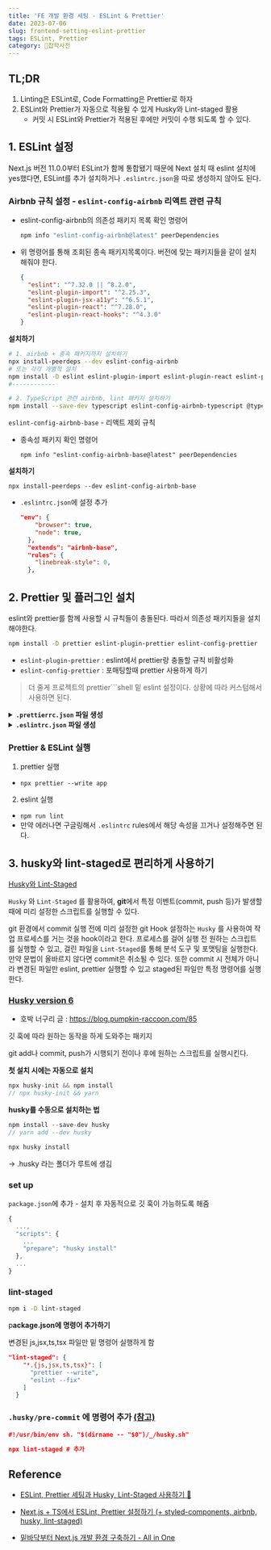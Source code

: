 ```yaml
---
title: 'FE 개발 환경 세팅 - ESLint & Prettier'
date: 2023-07-06
slug: frontend-setting-eslint-prettier
tags: ESLint, Prettier
category: 🙏잡학사전
---
```


## TL;DR

1. Linting은 ESLint로, Code Formatting은 Prettier로 하자
2. ESLint와 Prettier가 자동으로 적용될 수 있게 Husky와 Lint-staged 활용
   - 커밋 시 ESLint와 Prettier가 적용된 후에만 커밋이 수행 되도록 할 수 있다.

## 1. ESLint 설정

Next.js 버전 11.0.0부터 ESLint가 함께 통합됐기 때문에 Next 설치 때 eslint 설치에 yes했다면, ESLint를 추가 설치하거나 `.eslintrc.json`을 따로 생성하지 않아도 된다.

### Airbnb 규칙 설정 - `eslint-config-airbnb` 리액트 관련 규칙

- eslint-config-airbnb의 의존성 패키지 목록 확인 명령어
  ```bash
  npm info "eslint-config-airbnb@latest" peerDependencies
  ```
- 위 명령어를 통해 조회된 종속 패키지목록이다. 버전에 맞는 패키지들을 같이 설치해줘야 한다.
  ```json
  {
    "eslint": "^7.32.0 || ^8.2.0",
    "eslint-plugin-import": "^2.25.3",
    "eslint-plugin-jsx-a11y": "^6.5.1",
    "eslint-plugin-react": "^7.28.0",
    "eslint-plugin-react-hooks": "^4.3.0"
  }
  ```

**설치하기**

```bash
# 1. airbnb + 종속 패키지까지 설치하기
npx install-peerdeps --dev eslint-config-airbnb
# 또는 각각 개별적 설치
npm install -D eslint eslint-plugin-import eslint-plugin-react eslint-plugin-react-hooks eslint-plugin-jsx-ally
#------------

# 2. TypeScript 관련 airbnb, lint 패키지 설치하기
npm install --save-dev typescript eslint-config-airbnb-typescript @typescript-eslint/eslint-plugin @typescript-eslint/parser
```

`eslint-config-airbnb-base` - 리액트 제외 규칙

- 종속성 패키지 확인 명령어
  ```shell
  npm info "eslint-config-airbnb-base@latest" peerDependencies
  ```

**설치하기**

```
npx install-peerdeps --dev eslint-config-airbnb-base
```

- `.eslintrc.json`에 설정 추가
  ```json
  "env": {
      "browser": true,
      "node": true,
    },
    "extends": "airbnb-base",
    "rules": {
      "linebreak-style": 0,
    },
  ```

## 2. Prettier 및 플러그인 설치

eslint와 prettier를 함께 사용할 시 규칙들이 충돌된다. 따라서 의존성 패키지들을 설치해야한다.

```bash
npm install -D prettier eslint-plugin-prettier eslint-config-prettier
```

- `eslint-plugin-prettier` : eslint에서 prettier랑 충돌할 규칙 비활성화
- `eslint-config-prettier` : 포매팅할때 prettier 사용하게 하기

> 더 줄게 프로젝트의 prettier```shell 밑 eslint 설정이다. 상황에 따라 커스텀해서 사용하면 된다.

<details>
<summary><strong><code>.prettierrc.json</code> 파일 생성</strong></summary>
<div>

```json
{
  "semi": false, // 세미콜론 사용여부. (Next.js는 세미콜론 ; 사용안해서 false함)
  "singleQuote": true, // 작은 따옴표 ' 사용
  "tabWidth": 2, // 탭 너비 설정
  "trailingComma": "all" // 여러 줄일때 마지막에 후행 콤마 사용
}
```

</div>
</details>

<details>
<summary><strong><code>.eslintrc.json</code> 파일 생성</strong></summary>
<div>

```json
{
  "root": true,
  "parser": "@typescript-eslint/parser",
  "plugins": ["@typescript-eslint", "prettier"],
  "parserOptions": {
    "project": "./tsconfig.json",
    "createDefaultProgram": true
  },
  "env": {
    // 전역객체를 eslint가 인식하는 구간
    "browser": true,
    "node": true,
    "es6": true
  },
  "ignorePatterns": ["node_modules/"], // eslint 미적용될 폴더나 파일 명시
  "extends": [
    "airbnb", // eslint-config-airbnb는 Airbnb의 .eslintrc를 확장이 가능한 공유된 config로서 제공하는 패키지
    "airbnb-typescript",
    "airbnb/hooks",
    "next/core-web-vitals", // next 설치시 자동으로 설치
    "plugin:jsx-a11y/recommended", // JSX 정적 평가
    "plugin:import/typescript", //.cts/.mts/.ts/.tsx/.d.cts/.d.mts/.d.ts 확장자를 가진 파일을 import/require 할 수 있다.tsconfig.json에 정의된 paths를 사용할 수 있다.
    "plugin:@typescript-eslint/recommended", // ESLint, Pretter가 TypeScript를 지원할 수 있도록 하는 도구
    "plugin:prettier/recommended", // eslint의 포매팅을 prettier로 사용. prettier와 eslint 충돌 방지
    "prettier" // eslint-config-prettier prettier와 중복된 eslint 규칙 제거
  ],
  "rules": {
    "react/react-in-jsx-scope": "off",
    "react/jsx-filename-extension": ["warn", { "extensions": [".ts", ".tsx"] }],
    "no-useless-catch": "off",

    "no-warning-comments": "warn",
    "import/order": "error",
    "react/function-component-definition": [
      "error",
      { "namedComponents": "arrow-function" }
    ],
    "no-console": "off",
    "import/prefer-default-export": "off",
    "no-plusplus": ["error", { "allowForLoopAfterthoughts": true }],
    "react/require-default-props": "off",
    "react/prop-types": "off",
    "consistent-return": "off",
    "curly": "error",
    "eqeqeq": ["error", "smart"],
    "@typescript-eslint/naming-convention": [
      "error",
      {
        "selector": "variable",
        "format": ["camelCase", "UPPER_CASE"]
      },
      {
        "selector": "parameter",
        "format": ["camelCase"],
        "leadingUnderscore": "allow"
      },
      {
        "selector": "function",
        "format": ["camelCase", "PascalCase"]
      },
      {
        "selector": "typeLike",
        "format": ["PascalCase"]
      }
    ],
    "@typescript-eslint/array-type": ["error", { "default": "array-simple" }],
    "no-unused-vars": ["error", { "argsIgnorePattern": "^_", "varsIgnorePattern": "^_" }],
    "arrow-body-style": ["error", "as-needed"],
    "import/extensions": [
      "error",
      "ignorePackages",
      {
        "js": "never",
        "jsx": "never",
        "ts": "never",
        "tsx": "never"
      }
    ]
  }
}
```

- rules배열의 첫번째 값을 0,1,2나 "off", "warn", "error"로 규칙 표시

    <details>
    <summary>rules 정리 (매우 김)</summary>
    <div>

  - `"no-warning-comments": "warn"`
    - 특정한 단어를 포함하는 주석에 대해 보고하는 규칙.
    - TODO, FIXME, XXX, BUG와 같은 주석에 대해 경고를 표시한다.
  - `"import/order": "error"`
    - require나 import 문의 순서 컨벤션을 정하고 그것을 강제하는 규칙.
    - import 문의 순서 컨벤션을 지정된 규칙에 따라 정렬하도록 설정되어 있다.
  - `"react/function-component-definition": ["error", {"namedComponents": "arrow-function"}]`
    - 함수 컴포넌트를 사용할 때 특정한 함수 타입을 적용하도록 도와주는 규칙.
    - **화살표 함수**를 사용하여 함수 컴포넌트를 정의하도록 설정.
  - `"no-console": "off"`
    - console의 사용을 금지하는 규칙.
    - 비활성화하여 console을 사용할 수 있도록 설정
  - `"react/jsx-filename-extension": ["error", { "extensions": [".tsx"] }]`
    - JSX 문법을 포함하는 파일이 .tsx 확장자를 사용하도록 권장하는 규칙
  - `"import/prefer-default-export": "off"`
    - export하는 파일 내에서 default export를 사용하도록 권장하는 규칙.
    - 비활성화
  - `"no-plusplus": ["error", { "allowForLoopAfterthoughts": true }]`
    - 단항 연산자 ++, --를 허용하지 않는 규칙.
    - 단항 연산자를 사용하지 않도록 설정되어 있으며, for 문에서는 단항 연산자를 허용한다.
    - allowForLoopAfterthoughts 옵션을 사용하여 for 문에서의 단항 연산자 사용을 허용한다.
  - `"react/require-default-props": "off"`
  - 컴포넌트의 props가 required 타입이 아닐 때 대응되는 defaultProps 값을 설정하도록 강제하는 규칙.
    - TypeScript를 사용하기 때문에 defaultProps 값이 필요하지 않으므로 이 규칙을 비활성화한다.
  - `"react/prop-types": "off"`
    - 컴포넌트의 props에 대한 타입인 propTypes을 설정하도록 강제하는 규칙.
    - TypeScript를 사용하기 때문에 propTypes 값이 필요하지 않으므로 이 규칙을 비활성화
  - `"consistent-return": "off"`
  - return 문을 사용하도록 강제하는 규칙. 비활성화
  - `"curly": "error"` : 모든 block 문에 대해 일관적인 괄호({}) 스타일을 강제하는 규칙.
  - `"eqeqeq": ["error", "smart"]`
    - strict equality operator(===, !==)를 사용하도록 강제하는 규칙.
    - **smart** 옵션을 사용하여 literal 값을 비교할 때, typeof 연산자의 반환값을 평가할 때, null과 비교할 때의 3가지 경우에 이 규칙이 적용되지 않도록 설정
  - `"@typescript-eslint/naming-convention": [...]`
    - 코드 전반에 네이밍 컨벤션을 강제하는 규칙.
    - 변수와 매개변수는 camelCase 또는 UPPER_CASE 형식을 따르도록 설정
  - `"@typescript-eslint/array-type": ["error", { "default": "array-simple" }]`
    - 배열 타입을 일관적으로 정의하도록 강제하는 규칙.
    - 모든 배열 타입을 T[]의 형태로 정의하도록 설정
  - `"no-unused-vars": ["error", { "argsIgnorePattern": "^*", "varsIgnorePattern": "^*" }]`
    - 변수가 사용되지 않는 것을 허용하지 않는 규칙
    - 사용되지 않는 인수와 구조 분해 할당 시 사용하지 않는 변수에 대해 경고를 표시한다.
    - \_로 시작하는 변수와 매개변수는 무시되도록 설정
  - `"react/react-in-jsx-scope": "off"`
    - JSX를 사용할 때 scope 내에 React가 있는지 확인하는 규칙.
    - React 17 버전 이후부터 새로운 JSX transform에서 자동으로 react/jsx-runtime 함수를 불러오므로, 비활성화
  - `"arrow-body-style": ["error", "as-needed"]`: arrow function의 내부를 괄호로 감싸도록 강제하는 규칙.
    - 내부 로직이 한 줄인 경우 괄호를 생략하도록 설정
  - `"import/extensions": ["error", "ignorePackages", { "js": "never", "jsx": "never", "ts": "never", "tsx": "never" }]`
    - source path를 import할 때 파일 확장자의 사용 여부를 결정하는 규칙.
    - TypeScript resolver가 import 경로에서 파일 확장자의 생략을 허용하므로, import 경로에 파일 확장자를 사용하지 않도록 설정
    - **이미지 파일과 같이 특정 파일 확장자를 사용해야 하는 경우에는 이 설정을 수정**해야 함.
    </div>
    </details>

</div>
</details>

### Prettier & ESLint 실행

1. prettier 실행

- `npx prettier --write app`

2. eslint 실행

- `npm run lint`
- 만약 에러나면 구글링해서 `.eslintrc` rules에서 해당 속성을 끄거나 설정해주면 된다.

## 3. **husky와 lint-staged로 편리하게 사용하기**

[Husky와 Lint-Staged](https://velog.io/@xmun74/Next.js-TS%EC%97%90%EC%84%9C-ESLint-Prettier-%EC%84%A4%EC%A0%95%ED%95%98%EA%B8%B0)

`Husky` 와 `Lint-Staged` 를 활용하여, **git**에서 특정 이벤트(commit, push 등)가 발생할 때에 미리 설정한 스크립트를 실행할 수 있다.

git 환경에서 commit 실행 전에 미리 설정한 git Hook 설정하는 `Husky` 를 사용하여 작업 프로세스를 거는 것을 hook이라고 한다. 프로세스를 걸어 실행 전 원하는 스크립트를 실행할 수 있고, 걸린 파일을 `Lint-Staged`를 통해 분석 도구 및 포맷팅을 실행한다. 만약 문법이 올바르지 않다면 commit은 취소될 수 있다. 또한 commit 시 전체가 아니라 변경된 파일만 eslint, prettier 실행할 수 있고 staged된 파일만 특정 명령어를 실행한다.

### [Husky version 6](https://typicode.github.io/husky/)

- 호박 너구리 글 : https://blog.pumpkin-raccoon.com/85

깃 훅에 따라 원하는 동작을 하게 도와주는 패키지

git add나 commit, push가 시행되기 전이나 후에 원하는 스크립트를 실행시킨다.

**첫 설치 시에는 자동으로 설치**

```jsx
npx husky-init && npm install
// npx husky-init && yarn
```

**husky를 수동으로 설치하는 법**

```jsx
npm install --save-dev husky
// yarn add --dev husky
```

```jsx
npx husky install
```

→ .husky 라는 폴더가 루트에 생김

### set up

`package.json`에 추가 - 설치 후 자동적으로 깃 훅이 가능하도록 해줌

```jsx
{
  ...,
  "scripts": {
    ...
    "prepare": "husky install"
  },
  ...
}
```

### lint-staged

```bash
npm i -D lint-staged
```

p**ackage.json에 명령어 추가하기**

변경된 js,jsx,ts,tsx 파일만 밑 명령어 실행하게 함

```json
"lint-staged": {
    "*.{js,jsx,ts,tsx}": [
      "prettier --write",
      "eslint --fix"
    ]
  }
```

### `.husky/pre-commit` 에 명령어 추가 [(참고)](https://github.com/okonet/lint-staged#examples)

```json
#!/usr/bin/env sh. "$(dirname -- "$0")/_/husky.sh"

npx lint-staged # 추가
```

## Reference

- [ESLint, Prettier 세팅과 Husky, Lint-Staged 사용하기 🤔](https://velog.io/@lee7198/ESLint-Prettier-세팅과-Husky-Lint-Staged-사용하기)

- [Next.js + TS에서 ESLint, Prettier 설정하기 (+ styled-components, airbnb, husky, lint-staged)](https://velog.io/@xmun74/Next.js-TS에서-ESLint-Prettier-설정하기)

- [밑바닥부터 Next.js 개발 환경 구축하기 - All in One](https://leo-xee.github.io/Next/next-setup-allinone/)
